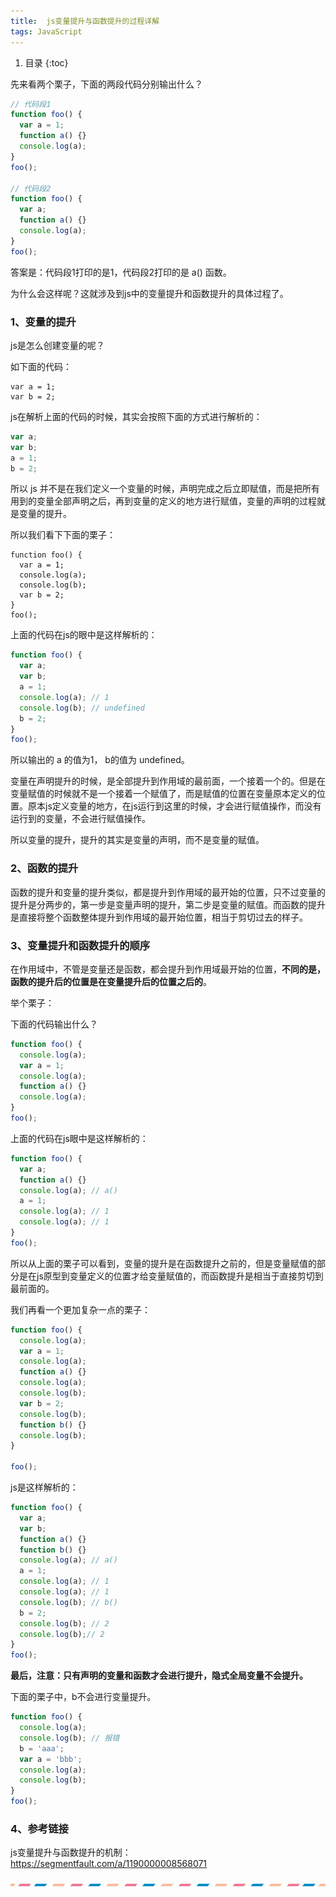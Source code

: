 ```yaml
---
title:  js变量提升与函数提升的过程详解
tags: JavaScript
---
```


1. 目录
{:toc}

先来看两个栗子，下面的两段代码分别输出什么？

```js
// 代码段1
function foo() {
  var a = 1;
  function a() {}
  console.log(a);
}
foo();

// 代码段2
function foo() {
  var a;
  function a() {}
  console.log(a);
}
foo();
```

<!--more-->


答案是：代码段1打印的是1，代码段2打印的是 a() 函数。

为什么会这样呢？这就涉及到js中的变量提升和函数提升的具体过程了。



### 1、变量的提升

js是怎么创建变量的呢？

如下面的代码：

```
var a = 1;
var b = 2;
```

js在解析上面的代码的时候，其实会按照下面的方式进行解析的：

```js
var a;
var b;
a = 1;
b = 2;
```

所以 js 并不是在我们定义一个变量的时候，声明完成之后立即赋值，而是把所有用到的变量全部声明之后，再到变量的定义的地方进行赋值，变量的声明的过程就是变量的提升。



所以我们看下下面的栗子：

```
function foo() {
  var a = 1;
  console.log(a);
  console.log(b);
  var b = 2;
}
foo();
```

上面的代码在js的眼中是这样解析的：

```js
function foo() {
  var a;
  var b;
  a = 1;
  console.log(a); // 1
  console.log(b); // undefined
  b = 2;
}
foo();
```

所以输出的 a 的值为1， b的值为 undefined。



变量在声明提升的时候，是全部提升到作用域的最前面，一个接着一个的。但是在变量赋值的时候就不是一个接着一个赋值了，而是赋值的位置在变量原本定义的位置。原本js定义变量的地方，在js运行到这里的时候，才会进行赋值操作，而没有运行到的变量，不会进行赋值操作。



所以变量的提升，提升的其实是变量的声明，而不是变量的赋值。





### 2、函数的提升

函数的提升和变量的提升类似，都是提升到作用域的最开始的位置，只不过变量的提升是分两步的，第一步是变量声明的提升，第二步是变量的赋值。而函数的提升是直接将整个函数整体提升到作用域的最开始位置，相当于剪切过去的样子。



### 3、变量提升和函数提升的顺序

在作用域中，不管是变量还是函数，都会提升到作用域最开始的位置，**不同的是，函数的提升后的位置是在变量提升后的位置之后的**。



举个栗子：

下面的代码输出什么？

```js
function foo() {
  console.log(a);
  var a = 1;
  console.log(a);
  function a() {}
  console.log(a);
}
foo();
```

上面的代码在js眼中是这样解析的：

```js
function foo() {
  var a;
  function a() {}
  console.log(a); // a()
  a = 1;
  console.log(a); // 1
  console.log(a); // 1
}
foo();
```

所以从上面的栗子可以看到，变量的提升是在函数提升之前的，但是变量赋值的部分是在js原型到变量定义的位置才给变量赋值的，而函数提升是相当于直接剪切到最前面的。



我们再看一个更加复杂一点的栗子：

```js
function foo() {
  console.log(a);
  var a = 1;
  console.log(a);
  function a() {}
  console.log(a);
  console.log(b);
  var b = 2;
  console.log(b);
  function b() {}
  console.log(b);
}

foo();
```

js是这样解析的：

```js
function foo() {
  var a;
  var b;
  function a() {}
  function b() {}
  console.log(a); // a()
  a = 1;
  console.log(a); // 1
  console.log(a); // 1
  console.log(b); // b()
  b = 2;
  console.log(b); // 2
  console.log(b);// 2
}
foo();
```



**最后，注意：只有声明的变量和函数才会进行提升，隐式全局变量不会提升。**

下面的栗子中，b不会进行变量提升。

```js
function foo() {
  console.log(a);
  console.log(b); // 报错
  b = 'aaa';
  var a = 'bbb';
  console.log(a);
  console.log(b);
}
foo();
```



### 4、参考链接

js变量提升与函数提升的机制： https://segmentfault.com/a/1190000008568071



![](https://github.com/Daotin/pic/raw/master/fgx.png)

